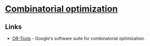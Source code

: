 # [Combinatorial optimization](https://en.wikipedia.org/wiki/Combinatorial_optimization)

## Links

- [OR-Tools](https://github.com/google/or-tools) - Google's software suite for combinatorial optimization.
